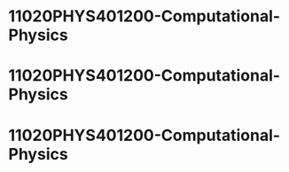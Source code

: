 # 11020PHYS401200-Computational-Physics
# 11020PHYS401200-Computational-Physics
# 11020PHYS401200-Computational-Physics
